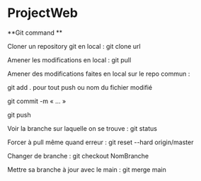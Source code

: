 # ProjectWeb

**Git command **

Cloner un repository git en local :
git clone url 

Amener les modifications en local :
git pull

Amener des modifications faites en local sur le repo commun : 

git add . pour tout push ou nom du fichier modifié

git commit -m « … » 

git push

Voir la branche sur laquelle on se trouve :
git status

Forcer à pull même quand erreur :
git reset --hard origin/master

Changer de branche : 
git checkout NomBranche

Mettre sa branche à jour avec le main : 
git merge main

